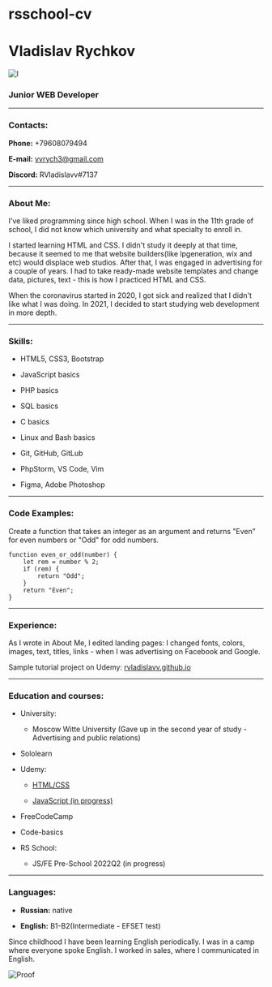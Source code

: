 # rsschool-cv
# Vladislav Rychkov

![I](./img/photo.jpg)
### **Junior WEB Developer**
****
### **Contacts:**
**Phone:** +79608079494

**E-mail:** vvrych3@gmail.com

**Discord:** RVladislavv#7137

***

### **About Me:**
I've liked programming since high school. When I was in the 11th grade of school, I did not know which university and what specialty to enroll in. 

I started learning HTML and CSS. I didn't study it deeply at that time, because it seemed to me that website builders(like lpgeneration, wix and etc) would displace web studios. After that, I was engaged in advertising for a couple of years. I had to take ready-made website templates and change data, pictures, text - this is how I practiced HTML and CSS.

When the coronavirus started in 2020, I got sick and realized that I didn't like what I was doing.
In 2021, I decided to start studying web development in more depth.

***

### **Skills:**
* HTML5, CSS3, Bootstrap

* JavaScript basics

* PHP basics

* SQL basics

* C basics

* Linux and Bash basics

* Git, GitHub, GitLub

* PhpStorm, VS Code, Vim

* Figma, Adobe Photoshop

***

### **Code Examples:**

Create a function that takes an integer as an argument and returns "Even" for even numbers or "Odd" for odd numbers.

```
function even_or_odd(number) {
    let rem = number % 2;
    if (rem) {
        return "Odd";
    } 
    return "Even";
}
```

***

### **Experience:**
As I wrote in About Me, I edited landing pages: I changed fonts, colors, images, text, titles, links - when I was advertising on Facebook and Google.

Sample tutorial project on Udemy: [rvladislavv.github.io](https://rvladislavv.github.io/)

***

### **Education and courses:**
* University:

    * Moscow Witte University (Gave up in the second year of study - Advertising and public relations)

* Sololearn


* Udemy:


    * [HTML/CSS](https://www.udemy.com/course/webdeveloper)


    * [JavaScript (in progress)](https://www.udemy.com/course/javascript_full/)


* FreeCodeCamp


* Code-basics


* RS School: 


    * JS/FE Pre-School 2022Q2 (in progress)

***

### **Languages:**
* **Russian:**  native

* **English:**
B1-B2(Intermediate - EFSET test)

Since childhood I have been learning English periodically. I was in a camp where everyone spoke English. I worked in sales, where I communicated in English.

![Proof](./img/eng.png)